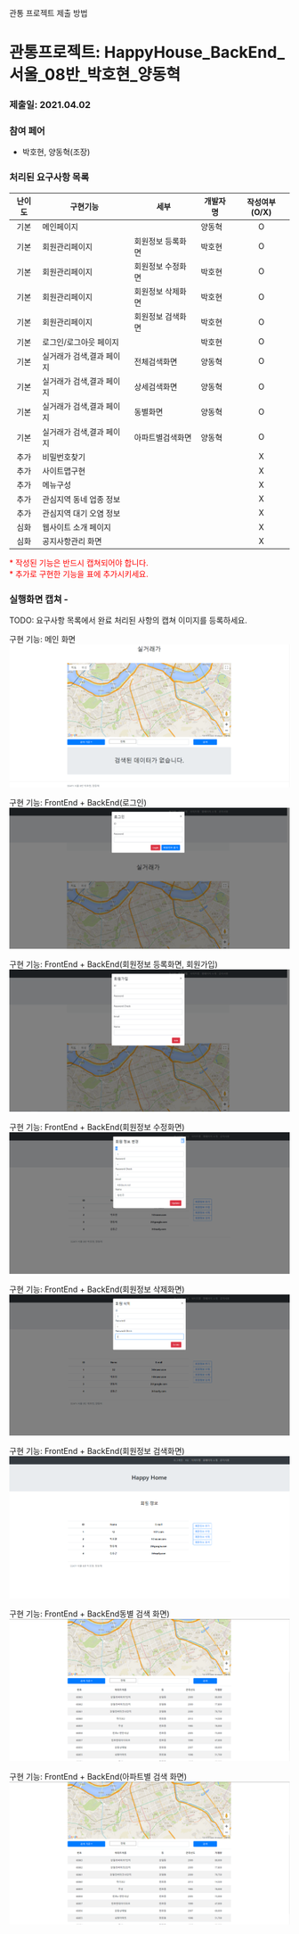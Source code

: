 관통 프로젝트 제출 방법

# 관통프로젝트: HappyHouse_BackEnd_서울_08반_박호현_양동혁 
### 제출일: 2021.04.02

### 참여 페어
- 박호현, 양동혁(조장)

### 처리된 요구사항 목록
  
|난이도|구현기능|세부|개발자명|작성여부(O/X)|
|:---:|---|---|---|:---:|
|기본|메인페이지||양동혁|O|
|기본|회원관리페이지|회원정보 등록화면|박호현|O|
|기본|회원관리페이지|회원정보 수정화면|박호현|O|
|기본|회원관리페이지|회원정보 삭제화면|박호현|O|
|기본|회원관리페이지|회원정보 검색화면|박호현|O|
|기본|로그인/로그아웃 페이지||박호현|O|
|기본|실거래가 검색,결과 페이지|전체검색화면|양동혁|O|
|기본|실거래가 검색,결과 페이지|상세검색화면|양동혁|O|
|기본|실거래가 검색,결과 페이지|동별화면|양동혁|O|
|기본|실거래가 검색,결과 페이지|아파트별검색화면|양동혁|O|
|추가|비밀번호찾기|||X|
|추가|사이트맵구현|||X|
|추가|메뉴구성|||X|
|추가|관심지역 동네 업종 정보|||X|
|추가|관심지역 대기 오염 정보|||X|
|심화|웹사이트 소개 페이지|||X|
|심화|공지사항관리 화면|||X|

<span style="color:red">
* 작성된 기능은 반드시 캡쳐되어야 합니다.<br>
* 추가로 구현한 기능을 표에 추가시키세요.
</span>

### 실행화면 캡쳐 - 
TODO: 요구사항 목록에서 완료 처리된 사항의 캡쳐 이미지를 등록하세요.

구현 기능: 메인 화면
![메인 화면](./WebContent/img/main.png)

구현 기능: FrontEnd + BackEnd(로그인)
![메인 화면](./WebContent/img/login.png)

구현 기능: FrontEnd + BackEnd(회원정보 등록화면, 회원가입)
![메인 화면](./WebContent/img/join.png)

구현 기능: FrontEnd + BackEnd(회원정보 수정화면)
![메인 화면](./WebContent/img/memberUpdate.png)

구현 기능: FrontEnd + BackEnd(회원정보 삭제화면)
![메인 화면](./WebContent/img/memberDelete.png)

구현 기능: FrontEnd + BackEnd(회원정보 검색화면)
![메인 화면](./WebContent/img/member.png)

구현 기능: FrontEnd + BackEnd동별 검색 화면)
![메인 화면](./WebContent/img/searchDong.png)

구현 기능: FrontEnd + BackEnd(아파트별 검색 화면)
![메인 화면](./WebContent/img/searchApt.png)
